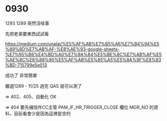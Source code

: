 # 0930

1293 1289 突然沒啥事

先把老弟要東西試試看

<https://medium.com/unalai/%E5%AF%AB%E7%B5%A6%E7%B4%94%E5%89%8D%E7%AB%AF-%E8%AE%93-google-sheets-%E7%95%B6%E4%BD%A0%E7%9A%84%E5%BE%8C%E7%AB%AF%E5%AE%8C%E6%88%90%E5%AF%AB%E5%85%A5%E5%8A%9F%E8%83%BD-715799e5e013>

成功了 非常簡單

離退1289 - 11/25 過完 QAS 就可以測了

=> 402、405、自動化 OK

=> 404 要先補信件CC主管 PAM_IF_HR_TRIGGER_CLOSE 欄位 MGR_NO 的資料，目前看會少是因為這裡是空的
